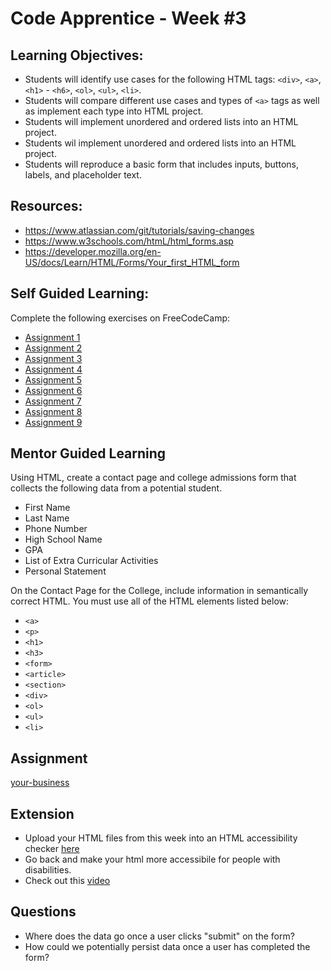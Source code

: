 # Code Apprentice - Week #3

## Learning Objectives:
* Students will identify use cases for the following HTML tags: `<div>`, `<a>`, `<h1>` - `<h6>`, `<ol>`, `<ul>`, `<li>`.
* Students will compare different use cases and types of `<a>` tags as well as implement each type into HTML project.
* Students will implement unordered and ordered lists into an HTML project.
* Students wil implement unordered and ordered lists into an HTML project.
* Students will reproduce a basic form that includes inputs, buttons, labels, and placeholder text.

## Resources:
* https://www.atlassian.com/git/tutorials/saving-changes
* https://www.w3schools.com/htmL/html_forms.asp
* https://developer.mozilla.org/en-US/docs/Learn/HTML/Forms/Your_first_HTML_form

## Self Guided Learning:

Complete the following exercises on FreeCodeCamp:
* [Assignment 1](https://learn.freecodecamp.org/responsive-web-design/basic-html-and-html5/nest-an-anchor-element-within-a-paragraph)
* [Assignment 2](https://learn.freecodecamp.org/responsive-web-design/basic-html-and-html5/make-dead-links-using-the-hash-symbol)
* [Assignment 3](https://learn.freecodecamp.org/responsive-web-design/basic-html-and-html5/turn-an-image-into-a-link)
* [Assignment 4](https://learn.freecodecamp.org/responsive-web-design/basic-html-and-html5/create-a-bulleted-unordered-list)
* [Assignment 5](https://learn.freecodecamp.org/responsive-web-design/basic-html-and-html5/create-an-ordered-list)
* [Assignment 6](https://learn.freecodecamp.org/responsive-web-design/basic-html-and-html5/create-a-text-field)
* [Assignment 7](https://learn.freecodecamp.org/responsive-web-design/basic-html-and-html5/add-placeholder-text-to-a-text-field)
* [Assignment 8](https://learn.freecodecamp.org/responsive-web-design/basic-html-and-html5/create-a-form-element)
* [Assignment 9](https://learn.freecodecamp.org/responsive-web-design/basic-html-and-html5/add-a-submit-button-to-a-form)

## Mentor Guided Learning
Using HTML, create a contact page and college admissions form that collects the following data from a potential student.
* First Name
* Last Name
* Phone Number
* High School Name
* GPA
* List of Extra Curricular Activities
* Personal Statement

On the Contact Page for the College, include information in semantically correct HTML. You must use all of the HTML elements listed below:

* `<a>`
* `<p>`
* `<h1>`
* `<h3>`
* `<form>`
* `<article>`
* `<section>`
* `<div>`
* `<ol>`
* `<ul>`
* `<li>`

## Assignment
[your-business](/assignments/week-3.md)
    
## Extension
* Upload your HTML files from this week into an HTML accessibility checker [here](https://achecker.ca/checker/index.php)
* Go back and make your html more accessibile for people with disabilities. 
* Check out this [video](https://www.youtube.com/watch?v=g9Qff0b-lHk)

## Questions
* Where does the data go once a user clicks "submit" on the form?
* How could we potentially persist data once a user has completed the form?
